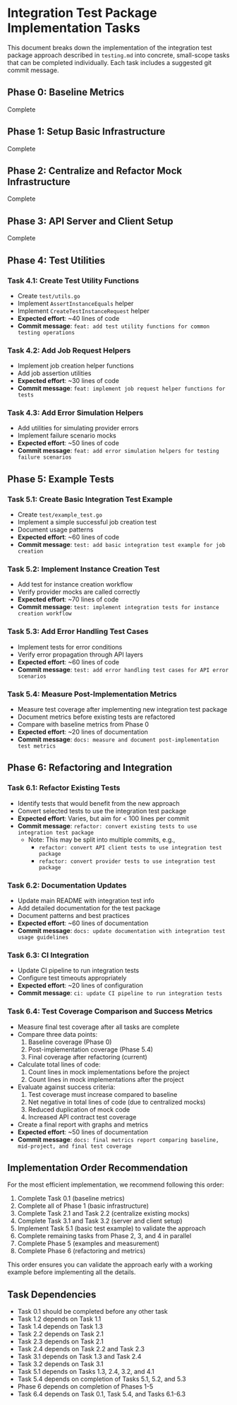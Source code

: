 # Integration Test Package Implementation Tasks

This document breaks down the implementation of the integration test package approach described in `testing.md` into concrete, small-scope tasks that can be completed individually. Each task includes a suggested git commit message.

## Phase 0: Baseline Metrics

Complete 

## Phase 1: Setup Basic Infrastructure

Complete 

## Phase 2: Centralize and Refactor Mock Infrastructure

Complete

## Phase 3: API Server and Client Setup

Complete

## Phase 4: Test Utilities

### Task 4.1: Create Test Utility Functions
- Create `test/utils.go`
- Implement `AssertInstanceEquals` helper
- Implement `CreateTestInstanceRequest` helper
- **Expected effort**: ~40 lines of code
- **Commit message**: `feat: add test utility functions for common testing operations`

### Task 4.2: Add Job Request Helpers
- Implement job creation helper functions
- Add job assertion utilities
- **Expected effort**: ~30 lines of code
- **Commit message**: `feat: implement job request helper functions for tests`

### Task 4.3: Add Error Simulation Helpers
- Add utilities for simulating provider errors
- Implement failure scenario mocks
- **Expected effort**: ~50 lines of code
- **Commit message**: `feat: add error simulation helpers for testing failure scenarios`

## Phase 5: Example Tests

### Task 5.1: Create Basic Integration Test Example
- Create `test/example_test.go`
- Implement a simple successful job creation test
- Document usage patterns
- **Expected effort**: ~60 lines of code
- **Commit message**: `test: add basic integration test example for job creation`

### Task 5.2: Implement Instance Creation Test
- Add test for instance creation workflow
- Verify provider mocks are called correctly
- **Expected effort**: ~70 lines of code
- **Commit message**: `test: implement integration tests for instance creation workflow`

### Task 5.3: Add Error Handling Test Cases
- Implement tests for error conditions
- Verify error propagation through API layers
- **Expected effort**: ~60 lines of code
- **Commit message**: `test: add error handling test cases for API error scenarios`

### Task 5.4: Measure Post-Implementation Metrics
- Measure test coverage after implementing new integration test package
- Document metrics before existing tests are refactored
- Compare with baseline metrics from Phase 0
- **Expected effort**: ~20 lines of documentation
- **Commit message**: `docs: measure and document post-implementation test metrics`

## Phase 6: Refactoring and Integration

### Task 6.1: Refactor Existing Tests
- Identify tests that would benefit from the new approach
- Convert selected tests to use the integration test package
- **Expected effort**: Varies, but aim for < 100 lines per commit
- **Commit message**: `refactor: convert existing tests to use integration test package`
  - Note: This may be split into multiple commits, e.g.,
    - `refactor: convert API client tests to use integration test package`
    - `refactor: convert provider tests to use integration test package`

### Task 6.2: Documentation Updates
- Update main README with integration test info
- Add detailed documentation for the test package
- Document patterns and best practices
- **Expected effort**: ~60 lines of documentation
- **Commit message**: `docs: update documentation with integration test usage guidelines`

### Task 6.3: CI Integration
- Update CI pipeline to run integration tests
- Configure test timeouts appropriately
- **Expected effort**: ~20 lines of configuration
- **Commit message**: `ci: update CI pipeline to run integration tests`

### Task 6.4: Test Coverage Comparison and Success Metrics
- Measure final test coverage after all tasks are complete
- Compare three data points:
  1. Baseline coverage (Phase 0)
  2. Post-implementation coverage (Phase 5.4)
  3. Final coverage after refactoring (current)
- Calculate total lines of code:
  1. Count lines in mock implementations before the project
  2. Count lines in mock implementations after the project
- Evaluate against success criteria:
  1. Test coverage must increase compared to baseline
  2. Net negative in total lines of code (due to centralized mocks)
  3. Reduced duplication of mock code
  4. Increased API contract test coverage
- Create a final report with graphs and metrics
- **Expected effort**: ~50 lines of documentation
- **Commit message**: `docs: final metrics report comparing baseline, mid-project, and final test coverage`

## Implementation Order Recommendation

For the most efficient implementation, we recommend following this order:

1. Complete Task 0.1 (baseline metrics)
2. Complete all of Phase 1 (basic infrastructure)
3. Complete Task 2.1 and Task 2.2 (centralize existing mocks)
4. Complete Task 3.1 and Task 3.2 (server and client setup)
5. Implement Task 5.1 (basic test example) to validate the approach
6. Complete remaining tasks from Phase 2, 3, and 4 in parallel
7. Complete Phase 5 (examples and measurement)
8. Complete Phase 6 (refactoring and metrics)

This order ensures you can validate the approach early with a working example before implementing all the details.

## Task Dependencies

- Task 0.1 should be completed before any other task
- Task 1.2 depends on Task 1.1
- Task 1.4 depends on Task 1.3
- Task 2.2 depends on Task 2.1
- Task 2.3 depends on Task 2.1
- Task 2.4 depends on Task 2.2 and Task 2.3
- Task 3.1 depends on Task 1.3 and Task 2.4
- Task 3.2 depends on Task 3.1
- Task 5.1 depends on Tasks 1.3, 2.4, 3.2, and 4.1
- Task 5.4 depends on completion of Tasks 5.1, 5.2, and 5.3
- Phase 6 depends on completion of Phases 1-5
- Task 6.4 depends on Task 0.1, Task 5.4, and Tasks 6.1-6.3 
